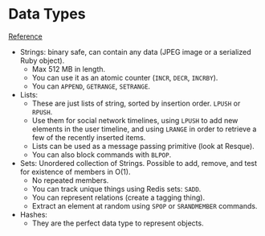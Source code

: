 # Data Types
[Reference](https://redis.io/topics/data-types)

- Strings: binary safe, can contain any data (JPEG image or a serialized Ruby object).
  - Max 512 MB in length.
  - You can use it as an atomic counter (`INCR`, `DECR`, `INCRBY`).
  - You can `APPEND`, `GETRANGE`, `SETRANGE`.
- Lists:
  - These are just lists of string, sorted by insertion order. `LPUSH` or `RPUSH`.
  - Use them for social network timelines, using `LPUSH` to add new elements in the user timeline, and using `LRANGE` in order to retrieve a few of the recently inserted items.
  - Lists can be used as a message passing primitive (look at Resque).
  - You can also block commands with `BLPOP`.
- Sets: Unordered collection of Strings. Possible to add, remove, and test for existence of members in O(1).
  - No repeated members.
  - You can track unique things using Redis sets: `SADD`.
  - You can represent relations (create a tagging thing).
  - Extract an element at random using `SPOP` or `SRANDMEMBER` commands.
- Hashes:
  - They are the perfect data type to represent objects.

